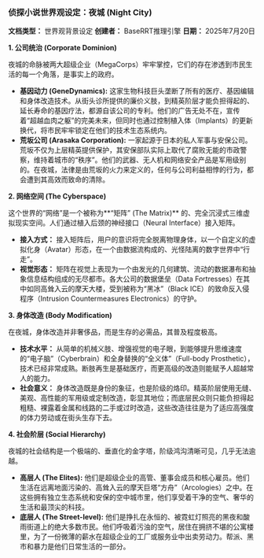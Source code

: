 
### **侦探小说世界观设定：夜城 (Night City)**

**文档类型：** 世界观背景设定
**创建者：** BaseRRT推理引擎
**日期：** 2025年7月20日

**1. 公司统治 (Corporate Dominion)**

夜城的命脉被两大超级企业（MegaCorps）牢牢掌控，它们的存在渗透到市民生活的每一个角落，是事实上的政府。

*   **基因动力 (GeneDynamics):** 这家生物科技巨头垄断了所有的医疗、基因编辑和身体改造技术。从街头诊所提供的廉价义肢，到精英阶层才能负担得起的、延长寿命的基因疗法，都源自该公司的专利。他们的广告无处不在，宣传着“超越血肉之躯”的完美未来，但同时也通过控制植入体（Implants）的更新换代，将市民牢牢锁定在他们的技术生态系统内。
*   **荒坂公司 (Arasaka Corporation):** 一家起源于日本的私人军事与安保公司。荒坂不仅为上层精英提供保护，其安保部队实际上取代了腐败无能的市政警察，维持着城市的“秩序”。他们的武器、无人机和网络安全产品是军用级别的。在夜城，法律是由荒坂的火力来定义的，任何与公司利益相悖的行为，都会遭到其高效而致命的清除。

**2. 网络空间 (The Cyberspace)**

这个世界的“网络”是一个被称为**“矩阵” (The Matrix)** 的、完全沉浸式三维虚拟现实空间。人们通过植入后颈的神经接口（Neural Interface）接入矩阵。

*   **接入方式：** 接入矩阵后，用户的意识将完全脱离物理身体，以一个自定义的虚拟化身（Avatar）形态，在一个由数据流构成的、光怪陆离的数字世界中“行走”。
*   **视觉形态：** 矩阵在视觉上表现为一个由发光的几何建筑、流动的数据瀑布和抽象信息结构组成的无尽都市。各大公司的数据堡垒（Data Fortresses）在其中如同高耸入云的摩天大楼，受到被称为“黑冰”（Black ICE）的致命反入侵程序（Intrusion Countermeasures Electronics）的守护。

**3. 身体改造 (Body Modification)**

在夜城，身体改造并非奢侈品，而是生存的必需品，其普及程度极高。

*   **技术水平：** 从简单的机械义肢、增强视觉的电子眼，到能够提升思维速度的“电子脑”（Cyberbrain）和全身替换的“全义体”（Full-body Prosthetic），技术已经非常成熟。断肢再生是基础医疗，而更高级的改造则能赋予人超越常人的能力。
*   **社会意义：** 身体改造既是身份的象征，也是阶级的烙印。精英阶层使用无缝、美观、高性能的军用级或定制改造，彰显其地位；而底层民众则只能负担得起粗糙、裸露着金属和线路的二手或过时改造，这些改造往往是为了适应高强度的体力劳动或在街头生存下去。

**4. 社会阶层 (Social Hierarchy)**

夜城的社会结构是一个极端的、垂直化的金字塔，阶级鸿沟清晰可见，几乎无法逾越。

*   **高层人 (The Elites):** 他们是超级企业的高管、董事会成员和核心雇员。他们生活在远离地面污染的、高耸入云的摩天巨塔“方舟”（Arcologies）之中。在这些拥有独立生态系统和安保的空中城市里，他们享受着干净的空气、奢华的生活和最顶尖的科技。
*   **底层人 (The Street-level):** 他们是挣扎在永恒的、被霓虹灯照亮的黑夜和酸雨街道上的绝大多数市民。他们呼吸着污浊的空气，居住在拥挤不堪的公寓楼里，为了一份微薄的薪水在超级企业的工厂或服务业中出卖劳动力。帮派、黑市和暴力是他们日常生活的一部分。
